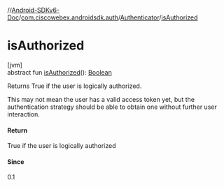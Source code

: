 //[Android-SDKv6-Doc](../../../index.md)/[com.ciscowebex.androidsdk.auth](../index.md)/[Authenticator](index.md)/[isAuthorized](is-authorized.md)

# isAuthorized

[jvm]\
abstract fun [isAuthorized](is-authorized.md)(): [Boolean](https://kotlinlang.org/api/latest/jvm/stdlib/kotlin/-boolean/index.html)

Returns True if the user is logically authorized.

This may not mean the user has a valid access token yet, but the authentication strategy should be able to obtain one without further user interaction.

#### Return

True if the user is logically authorized

#### Since

0.1
